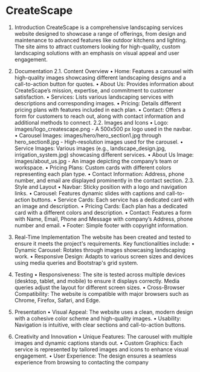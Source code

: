 # CreateScape
1. Introduction CreateScape is a comprehensive landscaping services website designed to showcase a  range of offerings, from design and maintenance to advanced features like outdoor  kitchens and lighting. The site aims to attract customers looking for high-quality, custom landscaping solutions with an emphasis on visual appeal and user engagement.

2. Documentation
2.1. Content Overview
• Home: Features a carousel with high-quality images showcasing different 
landscaping designs and a call-to-action button for quotes.
• About Us: Provides information about CreateScape’s mission, expertise, and 
commitment to customer satisfaction.
• Services: Lists various landscaping services with descriptions and corresponding 
images.
• Pricing: Details different pricing plans with features included in each plan.
• Contact: Offers a form for customers to reach out, along with contact information
and additional methods to connect.
2.2. Images and Icons
• Logo: images/logo_createscape.png - A 500x500 px logo used in the navbar.
• Carousel Images: images/hero/hero_section1.jpg through hero_section8.jpg - 
High-resolution images used for the carousel.
• Service Images: Various images (e.g., landscape_design.jpg, 
irrigation_system.jpg) showcasing different services.
• About Us Image: images/about_us.jpg - An image depicting the company’s team 
or workspace.
• Pricing Plans: Custom cards with different colors representing each plan type.
• Contact Information: Address, phone number, and email are displayed 
prominently in the contact section.
2.3. Style and Layout
• Navbar: Sticky position with a logo and navigation links.
• Carousel: Features dynamic slides with captions and call-to-action buttons.
• Service Cards: Each service has a dedicated card with an image and description.
• Pricing Cards: Each plan has a dedicated card with a different colors and 
description.
• Contact: Features a form with Name, Email, Phone and Message with company’s 
Address, phone number and email.
• Footer: Simple footer with copyright information.
3. Real-Time Implementation
The website has been created and tested to ensure it meets the project's requirements. 
Key functionalities include:
• Dynamic Carousel: Rotates through images showcasing landscaping work.
• Responsive Design: Adapts to various screen sizes and devices using media 
queries and Bootstrap's grid system.
4. Testing
• Responsiveness: The site is tested across multiple devices (desktop, tablet, and 
mobile) to ensure it displays correctly. Media queries adjust the layout for 
different screen sizes.
• Cross-Browser Compatibility: The website is compatible with major browsers 
such as Chrome, Firefox, Safari, and Edge.
5. Presentation
• Visual Appeal: The website uses a clean, modern design with a 
cohesive color scheme and high-quality images.
• Usability: Navigation is intuitive, with clear sections and call-to-action 
buttons.
6. Creativity and Innovation
• Unique Features: The carousel with multiple images and dynamic captions 
stands out.
• Custom Graphics: Each service is represented by tailored images and icons to 
enhance visual engagement.
• User Experience: The design ensures a seamless experience from browsing to 
contacting the company
